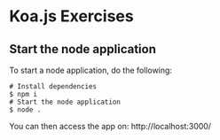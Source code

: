 # Koa.js Exercises

## Start the node application

To start a node application, do the following:

```
# Install dependencies
$ npm i
# Start the node application
$ node .
```

You can then access the app on: http://localhost:3000/
